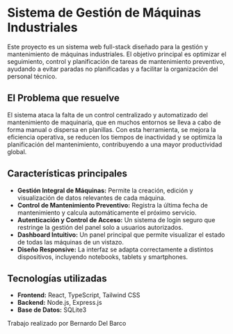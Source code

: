 # Sistema de Gestión de Máquinas Industriales

Este proyecto es un sistema web full-stack diseñado para la gestión y mantenimiento de máquinas industriales. El objetivo principal es optimizar el seguimiento, control y planificación de tareas de mantenimiento preventivo, ayudando a evitar paradas no planificadas y a facilitar la organización del personal técnico.

## El Problema que resuelve

El sistema ataca la falta de un control centralizado y automatizado del mantenimiento de maquinaria, que en muchos entornos se lleva a cabo de forma manual o dispersa en planillas. Con esta herramienta, se mejora la eficiencia operativa, se reducen los tiempos de inactividad y se optimiza la planificación del mantenimiento, contribuyendo a una mayor productividad global.

## Características principales
  * **Gestión Integral de Máquinas:** Permite la creación, edición y visualización de datos relevantes de cada máquina.
  * **Control de Mantenimiento Preventivo:** Registra la última fecha de mantenimiento y calcula automáticamente el próximo servicio.
  * **Autenticación y Control de Acceso:** Un sistema de login seguro que restringe la gestión del panel solo a usuarios autorizados.
  * **Dashboard Intuitivo:** Un panel principal que permite visualizar el estado de todas las máquinas de un vistazo.
  * **Diseño Responsive:** La interfaz se adapta correctamente a distintos dispositivos, incluyendo notebooks, tablets y smartphones.

## Tecnologías utilizadas
  * **Frontend:** React, TypeScript, Tailwind CSS
  * **Backend:** Node.js, Express.js
  * **Base de Datos:** SQLite3

 Trabajo realizado por Bernardo Del Barco
